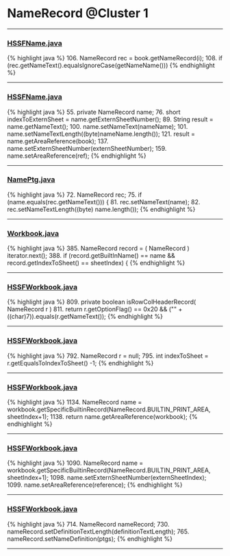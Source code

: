 # NameRecord @Cluster 1

***

### [HSSFName.java](https://searchcode.com/codesearch/view/15642308/)
{% highlight java %}
106. NameRecord rec = book.getNameRecord(i);
108.   if (rec.getNameText().equalsIgnoreCase(getNameName()))
{% endhighlight %}

***

### [HSSFName.java](https://searchcode.com/codesearch/view/15642308/)
{% highlight java %}
55. private NameRecord       name;
76.     short indexToExternSheet = name.getExternSheetNumber();
89.     String result = name.getNameText();
100.     name.setNameText(nameName);
101.     name.setNameTextLength((byte)nameName.length());
121.     result = name.getAreaReference(book);
137.     name.setExternSheetNumber(externSheetNumber);
159.     name.setAreaReference(ref);
{% endhighlight %}

***

### [NamePtg.java](https://searchcode.com/codesearch/view/15642587/)
{% highlight java %}
72. NameRecord rec;
75.     if (name.equals(rec.getNameText())) {
81. rec.setNameText(name);
82. rec.setNameTextLength((byte) name.length());
{% endhighlight %}

***

### [Workbook.java](https://searchcode.com/codesearch/view/15642358/)
{% highlight java %}
385. NameRecord record = ( NameRecord ) iterator.next();
388. if (record.getBuiltInName() == name && record.getIndexToSheet() == sheetIndex) {
{% endhighlight %}

***

### [HSSFWorkbook.java](https://searchcode.com/codesearch/view/15642316/)
{% highlight java %}
809. private boolean isRowColHeaderRecord( NameRecord r )
811.     return r.getOptionFlag() == 0x20 && ("" + ((char)7)).equals(r.getNameText());
{% endhighlight %}

***

### [HSSFWorkbook.java](https://searchcode.com/codesearch/view/15642316/)
{% highlight java %}
792. NameRecord r = null;
795.     int indexToSheet = r.getEqualsToIndexToSheet() -1;
{% endhighlight %}

***

### [HSSFWorkbook.java](https://searchcode.com/codesearch/view/15642316/)
{% highlight java %}
1134. NameRecord name = workbook.getSpecificBuiltinRecord(NameRecord.BUILTIN_PRINT_AREA, sheetIndex+1);
1138. return name.getAreaReference(workbook);
{% endhighlight %}

***

### [HSSFWorkbook.java](https://searchcode.com/codesearch/view/15642316/)
{% highlight java %}
1090. NameRecord name = workbook.getSpecificBuiltinRecord(NameRecord.BUILTIN_PRINT_AREA, sheetIndex+1);
1098. name.setExternSheetNumber(externSheetIndex);
1099. name.setAreaReference(reference);
{% endhighlight %}

***

### [HSSFWorkbook.java](https://searchcode.com/codesearch/view/15642316/)
{% highlight java %}
714. NameRecord nameRecord;
730. nameRecord.setDefinitionTextLength(definitionTextLength);
765. nameRecord.setNameDefinition(ptgs);
{% endhighlight %}

***

